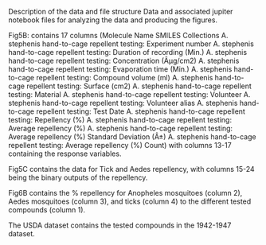 Description of the data and file structure
Data and associated jupiter notebook files for analyzing the data and producing the figures.

Fig5B: contains 17 columns (Molecule Name SMILES Collections A. stephenis hand-to-cage repellent testing: Experiment number A. stephenis hand-to-cage repellent testing: Duration of recording (Min.) A. stephenis hand-to-cage repellent testing: Concentration (Âµg/cm2) A. stephenis hand-to-cage repellent testing: Evaporation time (Min.) A. stephenis hand-to-cage repellent testing: Compound volume (ml) A. stephenis hand-to-cage repellent testing: Surface (cm2) A. stephenis hand-to-cage repellent testing: Material A. stephenis hand-to-cage repellent testing: Volunteer A. stephenis hand-to-cage repellent testing: Volunteer alias A. stephenis hand-to-cage repellent testing: Test Date A. stephenis hand-to-cage repellent testing: Repellency (%) A. stephenis hand-to-cage repellent testing: Average repellency (%) A. stephenis hand-to-cage repellent testing: Average repellency (%) Standard Deviation (Â±) A. stephenis hand-to-cage repellent testing: Average repellency (%) Count) with columns 13-17 containing the response variables.

Fig5C contains the data for Tick and Aedes repellency, with columns 15-24 being the binary outputs of the repellency.

Fig6B contains the % repellency for Anopheles mosquitoes (column 2), Aedes mosquitoes (column 3), and ticks (column 4) to the different tested compounds (column 1). 

The USDA dataset contains the tested compounds in the 1942-1947 dataset.
